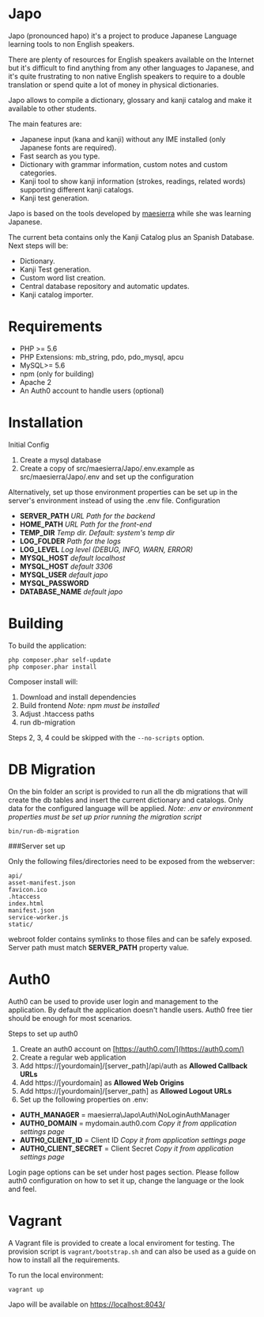 Japo
====
Japo (pronounced hapo) it's a project to produce Japanese Language learning tools to non English speakers.

There are plenty of resources for English speakers available on the Internet but it's difficult to find anything from any other languages to Japanese, and it's quite frustrating to non native English speakers to require to a double translation or spend quite a lot of money in physical dictionaries.
 
Japo allows to compile a dictionary, glossary and kanji catalog and make it available to other students. 

The main features are:

- Japanese input (kana and kanji) without any IME installed (only Japanese fonts are required).
- Fast search as you type.
- Dictionary with grammar information, custom notes and custom categories.
- Kanji tool to show kanji information (strokes, readings, related words) supporting different kanji catalogs.
- Kanji test generation.

Japo is based on the tools developed by [maesierra](https://github.com/maesierra) while she was learning Japanese.

The current beta contains only the Kanji Catalog plus an Spanish Database.
Next steps will be:

- Dictionary.
- Kanji Test generation.
- Custom word list creation.
- Central database repository and automatic updates.
- Kanji catalog importer.


  
Requirements
============

- PHP >= 5.6
- PHP Extensions: mb_string, pdo, pdo_mysql, apcu
- MySQL>=  5.6
- npm (only for building)
- Apache 2 
- An Auth0 account to handle users (optional)

Installation
============
Initial Config
1. Create a mysql database
2. Create a copy of src/maesierra/Japo/.env.example as src/maesierra/Japo/.env
  and set up the configuration 
    
  Alternatively, set up those environment properties can be set up in the server's environment instead of using the .env file.
Configuration
* **SERVER_PATH** *URL Path for the backend*
* **HOME_PATH**  *URL Path for the front-end*
* **TEMP_DIR** *Temp dir. Default: system's temp dir*
* **LOG_FOLDER** *Path for the logs*
* **LOG_LEVEL** *Log level (DEBUG, INFO, WARN, ERROR)*
* **MYSQL_HOST** *default localhost*
* **MYSQL_HOST** *default 3306*
* **MYSQL_USER** *default japo*
* **MYSQL_PASSWORD**  
* **DATABASE_NAME** *default japo*

Building
========
To build the application:
   ```
   php composer.phar self-update
   php composer.phar install
   ```
Composer install will:
1. Download and install dependencies
2. Build frontend *Note: npm must be installed* 
3. Adjust .htaccess paths
4. run db-migration

Steps 2, 3, 4 could be skipped with the ``--no-scripts`` option.

DB Migration
============

On the bin folder an script is provided to run all the db migrations that will create the db
 tables and insert the current dictionary and catalogs. Only data for the configured language will be applied.
 *Note: .env or environment properties must be set up prior running the migration script*
 
   ```
   bin/run-db-migration
   ```

###Server set up

Only the following files/directories need to be exposed from the webserver:
```
api/
asset-manifest.json
favicon.ico
.htaccess
index.html
manifest.json
service-worker.js
static/
```
webroot folder contains symlinks to those files and can be safely exposed. Server path must match 
**SERVER_PATH** property value.

Auth0
=====

Auth0 can be used to provide user login and management to the application. By default the application 
doesn't handle users. Auth0 free tier should be enough for most scenarios. 

Steps to set up auth0
1. Create an auth0 account on [https://auth0.com/](https://auth0.com/)
2. Create a regular web application
3. Add https://[yourdomain]/[server_path]/api/auth as **Allowed Callback URLs**
4. Add https://[yourdomain] as **Allowed Web Origins**
5. Add https://[yourdomain]/[server_path] as **Allowed Logout URLs**
6. Set up the following properties on .env:
* **AUTH_MANAGER** = maesierra\Japo\Auth\NoLoginAuthManager 
* **AUTH0_DOMAIN** = mydomain.auth0.com *Copy it from application settings page*
* **AUTH0_CLIENT_ID** = Client ID  *Copy it from application settings page*
* **AUTH0_CLIENT_SECRET** = Client Secret  *Copy it from application settings page*

Login page options can be set under host pages section. Please follow auth0 configuration on 
how to set it up, change the language or the look and feel.  

Vagrant
=======

A Vagrant file is provided to create a local enviroment for testing. The provision script is 
``vagrant/bootstrap.sh`` and can also be used as a guide on how to install all the requirements.
  
To run the local environment:
```
vagrant up
```
Japo will be available on [https://localhost:8043/]()
 
